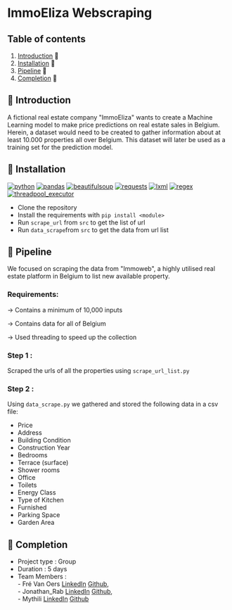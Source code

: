 # ImmoEliza Webscraping
## Table of contents
1. [Introduction](#introduction) 📌
2. [Installation](#installation) 🔧  
3. [Pipeline](#pipeline) 🚀
4. [Completion](#completion) 🏁

<a name="introduction"></a>
## 📌 Introduction

A fictional real estate company "ImmoEliza" wants to create a Machine Learning model to make price predictions on real estate sales in Belgium. Herein, a dataset would need to be created to gather information about at least 10.000 properties all over Belgium. This dataset will later be used as a training set for the prediction model.

<a name="installation"></a>
## 🔧 Installation

[![python](https://img.shields.io/badge/python-3.12.0-green)](https://www.python.org/downloads/)
[![pandas](https://img.shields.io/badge/pandas-1.3.5-yellow)](https://pandas.pydata.org/pandas-docs/version/1.3/getting_started/install.html)
[![beautifulsoup](https://img.shields.io/badge/Beautifulsoup-4.12.2-orange)](https://pypi.org/project/beautifulsoup4/)
[![requests](https://img.shields.io/badge/requests-2.31.0-red)](https://pypi.org/project/requests/)
[![lxml](https://img.shields.io/badge/lxml-4.3.9-blue)](https://pypi.org/project/lxml/)
[![regex](https://img.shields.io/badge/regex-indigo)](https://pypi.org/project/regex/)
[![threadpool_executor](https://img.shields.io/badge/threadpool_executor-0.2.2-purple)](https://pypi.org/project/ThreadPoolExecutorPlus/)

* Clone the repository
* Install the requirements with `pip install <module>`
* Run `scrape_url` from `src` to get the list of url
* Run `data_scrape`from `src` to get the data from url list 

<a name="pipeline"></a>
## 🚀 Pipeline

We focused on scraping the data from "Immoweb", a highly utilised real estate platform in Belgium to list new available property.

### Requirements:  

-> Contains a minimum of 10,000 inputs

-> Contains data for all of Belgium

-> Used threading to speed up the collection

### Step 1 :  
Scraped the urls of all the properties using `scrape_url_list.py`

### Step 2 :  
Using `data_scrape.py` we gathered and stored the following data in a csv file:

* Price
* Address
* Building Condition
* Construction Year
* Bedrooms
* Terrace (surface)
* Shower rooms
* Office
* Toilets
* Energy Class
* Type of Kitchen
* Furnished
* Parking Space
* Garden Area

<a name="completion"></a>
## 🏁 Completion

- Project type  :  Group
- Duration  :  5 days
- Team Members :   
                - Fré Van Oers [LinkedIn](https://www.linkedin.com/in/frevanoers/) [Github](https://github.com/DeFre),  
                - Jonathan_Rab [LinkedIn](https://www.linkedin.com/in/jonathan-rabbi/) [Github](https://github.com/JonathanRabbi),  
                - Mythili [LinkedIn](https://www.linkedin.com/in/mythili-aug/) [Github](https://github.com/MythiliPalanisamy)
              
                            
